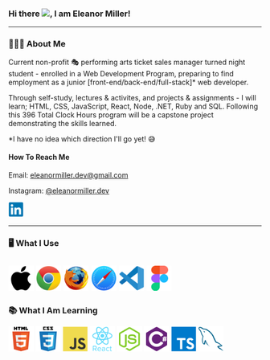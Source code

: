 ### Hi there <img src="https://raw.githubusercontent.com/MartinHeinz/MartinHeinz/master/wave.gif" width="30px">, I am Eleanor Miller!

---
### 🙋🏽‍♀️ About Me
Current non-profit 🎭 performing arts ticket sales manager turned night student - enrolled in a Web Development Program, preparing to find employment as a junior [front-end/back-end/full-stack]* web developer.

Through self-study, lectures & activites, and projects & assignments - I will learn; HTML, CSS, JavaScript, React, Node, .NET, Ruby and SQL. Following this 396 Total Clock Hours program will be a capstone project demonstrating the skills learned.

*I have no idea which direction I'll go yet! 😅


#### How To Reach Me

Email: eleanormiller.dev@gmail.com

Instagram: <a href="https://www.instagram.com/eleanormiller.dev/" alt="www.instagram.com/eleanormiller.dev/">@eleanormiller.dev</a>

<a href="www.linkedin.com/in/eleanormiller08"><img src="https://raw.githubusercontent.com/devicons/devicon/9f4f5cdb393299a81125eb5127929ea7bfe42889/icons/linkedin/linkedin-original.svg" alt="linkedin logo" width="30px" length="30px"></a>

---
### 🖥 What I Use
<img src="https://raw.githubusercontent.com/devicons/devicon/9f4f5cdb393299a81125eb5127929ea7bfe42889/icons/apple/apple-original.svg" alt="Apple logo" width="50px" length="50px"> <img src="https://raw.githubusercontent.com/devicons/devicon/9f4f5cdb393299a81125eb5127929ea7bfe42889/icons/chrome/chrome-original.svg" alt="Google Chrome logo" width="50px" length="50px"> <img src="https://raw.githubusercontent.com/devicons/devicon/9f4f5cdb393299a81125eb5127929ea7bfe42889/icons/firefox/firefox-original.svg" alt="Firefox logo" width="50px" length="50px"> <img src="https://raw.githubusercontent.com/devicons/devicon/9f4f5cdb393299a81125eb5127929ea7bfe42889/icons/safari/safari-original.svg" alt="Safari logo" width="50px" length="50px"> <img src="https://raw.githubusercontent.com/devicons/devicon/9f4f5cdb393299a81125eb5127929ea7bfe42889/icons/vscode/vscode-original.svg" alt="Visual Studio Code logo" width="50px" length="50px"> <img src="https://raw.githubusercontent.com/devicons/devicon/9f4f5cdb393299a81125eb5127929ea7bfe42889/icons/figma/figma-original.svg" alt="Figma logo" width="50px" length="50px">
---

### 📚 What I Am Learning
<img src="https://raw.githubusercontent.com/devicons/devicon/9f4f5cdb393299a81125eb5127929ea7bfe42889/icons/html5/html5-original-wordmark.svg" alt="HTML5 logo" width="50px" length="50px"> <img src="https://raw.githubusercontent.com/devicons/devicon/9f4f5cdb393299a81125eb5127929ea7bfe42889/icons/css3/css3-original-wordmark.svg" alt="CSS3 logo" width="50px" length="50px"> <img src="https://raw.githubusercontent.com/devicons/devicon/9f4f5cdb393299a81125eb5127929ea7bfe42889/icons/javascript/javascript-original.svg" alt="JavaScript logo" width="50px" length="50px"> <img src="https://raw.githubusercontent.com/devicons/devicon/9f4f5cdb393299a81125eb5127929ea7bfe42889/icons/react/react-original-wordmark.svg" alt="React logo" width="50px" length="50px"> <img src="https://raw.githubusercontent.com/devicons/devicon/9f4f5cdb393299a81125eb5127929ea7bfe42889/icons/nodejs/nodejs-original.svg" alt="nodejs logo" width="50px" length="50px"> <img src="https://raw.githubusercontent.com/devicons/devicon/9f4f5cdb393299a81125eb5127929ea7bfe42889/icons/csharp/csharp-plain.svg" alt="C # logo" width="50px" length="50px"> <img src="https://raw.githubusercontent.com/devicons/devicon/9f4f5cdb393299a81125eb5127929ea7bfe42889/icons/typescript/typescript-original.svg" alt="TypeScript logo" width="50px" length="50px"> <img src="https://raw.githubusercontent.com/devicons/devicon/9f4f5cdb393299a81125eb5127929ea7bfe42889/icons/mysql/mysql-original.svg" alt="MySQL logo" width="50px" length="50px">
<!--
**eleanor-miller/eleanor-miller** is a ✨ _special_ ✨ repository because its `README.md` (this file) appears on your GitHub profile.

Here are some ideas to get you started:

- 🔭 I’m currently working on ...
- 🌱 I’m currently learning ...
- 👯 I’m looking to collaborate on ...
- 🤔 I’m looking for help with ...
- 💬 Ask me about ...
- 📫 How to reach me: ...
- 😄 Pronouns: ...
- ⚡ Fun fact: ...
-->
